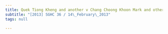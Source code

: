 ```yaml
---
title: Quek Tiong Kheng and another v Chang Choong Khoon Mark and others
subtitle: "[2013] SGHC 36 / 14\_February\_2013"
tags: null

---
```


